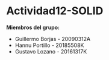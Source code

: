 # Actividad12-SOLID

**Miembros del grupo:**
* Guillermo Borjas - 20090312A
* Hannu Portillo - 20185508K
* Gustavo Lozano - 20161317K
